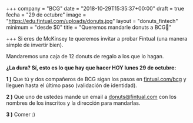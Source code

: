 +++
company = "BCG"
date = "2018-10-29T15:35:37+00:00"
draft = true
fecha = "29 de octubre"
image = "https://edu.fintual.com/uploads/donuts.jpg"
layout = "donuts_fintech"
minimum = "desde $0"
title = "Queremos mandarle donuts a BCG🍩"

+++
Si eres de McKinsey te queremos invitar a probar Fintual (una manera simple de invertir bien).

Mandaremos una caja de 12 donuts de regalo a los que lo hagan.

**¿La dura? Sí, esto es lo que hay que hacer HOY lunes 29 de octubre:**

**1 )** Que tú y dos compañeros de BCG sigan los pasos en [fintual.com/bcg](www.fintual.com/bcg) y lleguen hasta el último paso (validación de identidad).

**2 )** Que uno de ustedes mande un email a donuts@fintual.com con los nombres de los inscritos y la dirección para mandarlas.

**3 )** Comer :)